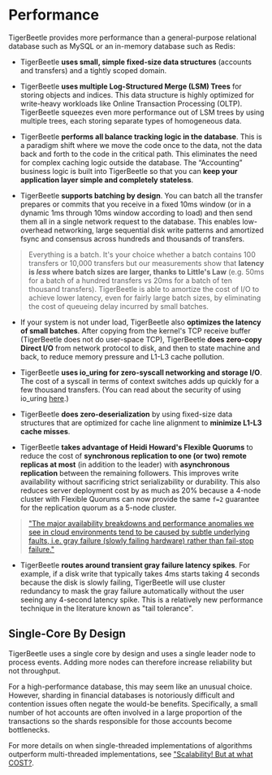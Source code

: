 # Performance

TigerBeetle provides more performance than a general-purpose relational database such as MySQL or an
in-memory database such as Redis:

- TigerBeetle **uses small, simple fixed-size data structures** (accounts and transfers) and a
  tightly scoped domain.

- TigerBeetle **uses multiple Log-Structured Merge (LSM) Trees** for storing objects and indices.
  This data structure is highly optimized for write-heavy workloads like Online Transaction
  Processing (OLTP). TigerBeetle squeezes even more performance out of LSM trees by using multiple
  trees, each storing separate types of homogeneous data.

- TigerBeetle **performs all balance tracking logic in the database**. This is a paradigm shift
  where we move the code once to the data, not the data back and forth to the code in the critical
  path. This eliminates the need for complex caching logic outside the database. The “Accounting”
  business logic is built into TigerBeetle so that you can **keep your application layer simple and
  completely stateless**.

- TigerBeetle **supports batching by design**. You can batch all the transfer prepares or commits
  that you receive in a fixed 10ms window (or in a dynamic 1ms through 10ms window according to
  load) and then send them all in a single network request to the database. This enables
  low-overhead networking, large sequential disk write patterns and amortized fsync and consensus
  across hundreds and thousands of transfers.

> Everything is a batch. It's your choice whether a batch contains 100 transfers or 10,000 transfers
> but our measurements show that **latency is _less_ where batch sizes are larger, thanks to
> Little's Law** (e.g. 50ms for a batch of a hundred transfers vs 20ms for a batch of ten thousand
> transfers). TigerBeetle is able to amortize the cost of I/O to achieve lower latency, even for
> fairly large batch sizes, by eliminating the cost of queueing delay incurred by small batches.

- If your system is not under load, TigerBeetle also **optimizes the latency of small batches**.
  After copying from the kernel's TCP receive buffer (TigerBeetle does not do user-space TCP),
  TigerBeetle **does zero-copy Direct I/O** from network protocol to disk, and then to state machine
  and back, to reduce memory pressure and L1-L3 cache pollution.

- TigerBeetle **uses io_uring for zero-syscall networking and storage I/O**. The cost of a syscall
  in terms of context switches adds up quickly for a few thousand transfers. (You can read about the
  security of using io_uring [here](./safety.md#io_uring-security).)

- TigerBeetle **does zero-deserialization** by using fixed-size data structures that are optimized
  for cache line alignment to **minimize L1-L3 cache misses**.

- TigerBeetle **takes advantage of Heidi Howard's Flexible Quorums** to reduce the cost of
  **synchronous replication to one (or two) remote replicas at most** (in addition to the leader)
  with **asynchronous replication** between the remaining followers. This improves write
  availability without sacrificing strict serializability or durability. This also reduces server
  deployment cost by as much as 20% because a 4-node cluster with Flexible Quorums can now provide
  the same `f=2` guarantee for the replication quorum as a 5-node cluster.

> ["The major availability breakdowns and performance anomalies we see in cloud environments tend to
> be caused by subtle underlying faults, i.e. gray failure (slowly failing hardware) rather than
> fail-stop
> failure."](https://www.microsoft.com/en-us/research/wp-content/uploads/2017/06/paper-1.pdf)

- TigerBeetle **routes around transient gray failure latency spikes**. For example, if a disk write
  that typically takes 4ms starts taking 4 seconds because the disk is slowly failing, TigerBeetle
  will use cluster redundancy to mask the gray failure automatically without the user seeing any
  4-second latency spike. This is a relatively new performance technique in the literature known as
  "tail tolerance".

## Single-Core By Design

TigerBeetle uses a single core by design and uses a single leader node to process events. Adding
more nodes can therefore increase reliability but not throughput.

For a high-performance database, this may seem like an unusual choice. However, sharding in
financial databases is notoriously difficult and contention issues often negate the would-be
benefits. Specifically, a small number of hot accounts are often involved in a large proportion of
the transactions so the shards responsible for those accounts become bottlenecks.

For more details on when single-threaded implementations of algorithms outperform multi-threaded
implementations, see ["Scalability! But at what
COST?](https://www.usenix.org/system/files/conference/hotos15/hotos15-paper-mcsherry.pdf).
